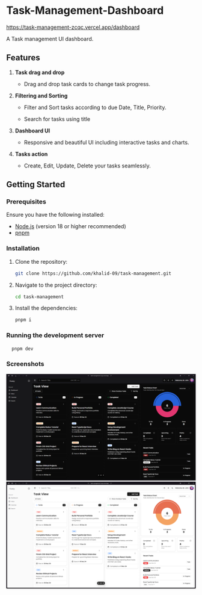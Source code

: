 # Task-Management-Dashboard

https://task-management-zcqc.vercel.app/dashboard

A Task management UI dashboard.

## Features

1. **Task drag and drop**

   - Drag and drop task cards to change task progress.

2. **Filtering and Sorting**

   - Filter and Sort tasks according to due Date, Title, Priority.

   - Search for tasks using title

3. **Dashboard UI**

   - Responsive and beautiful UI including interactive tasks and charts.

4. **Tasks action**

   - Create, Edit, Update, Delete your tasks seamlessly.

## Getting Started

### Prerequisites

Ensure you have the following installed:

- [Node.js](https://nodejs.org/) (version 18 or higher recommended)
- [pnpm](https://pnpm.io/)

### Installation

1. Clone the repository:

   ```bash
   git clone https://github.com/khalid-09/task-management.git

   ```

2. Navigate to the project directory:

   ```bash
   cd task-management

   ```

3. Install the dependencies:

   ```bash
   pnpm i
   ```

### Running the development server

```bash
  pnpm dev
```

### Screenshots

![Dashboard](public/dark.png)
![Dashboard](public/light.png)
